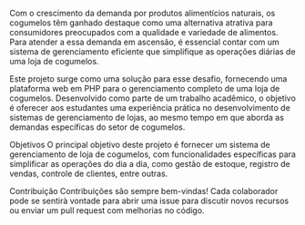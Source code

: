 
Com o crescimento da demanda por produtos alimentícios naturais, os cogumelos têm ganhado destaque como uma alternativa atrativa para consumidores preocupados com a qualidade e variedade de alimentos. Para atender a essa demanda em ascensão, é essencial contar com um sistema de gerenciamento eficiente que simplifique as operações diárias de uma loja de cogumelos.

Este projeto surge como uma solução para esse desafio, fornecendo uma plataforma web em PHP para o gerenciamento completo de uma loja de cogumelos. Desenvolvido como parte de um trabalho acadêmico, o objetivo é oferecer aos estudantes uma experiência prática no desenvolvimento de sistemas de gerenciamento de lojas, ao mesmo tempo em que aborda as demandas específicas do setor de cogumelos.

Objetivos
O principal objetivo deste projeto é fornecer um sistema de gerenciamento de loja de cogumelos, com funcionalidades específicas para simplificar as operações do dia a dia, como gestão de estoque, registro de vendas, controle de clientes, entre outras.

Contribuição
Contribuições são sempre bem-vindas! Cada colaborador pode se sentirà vontade para abrir uma issue para discutir novos recursos ou enviar um pull request com melhorias no código.
